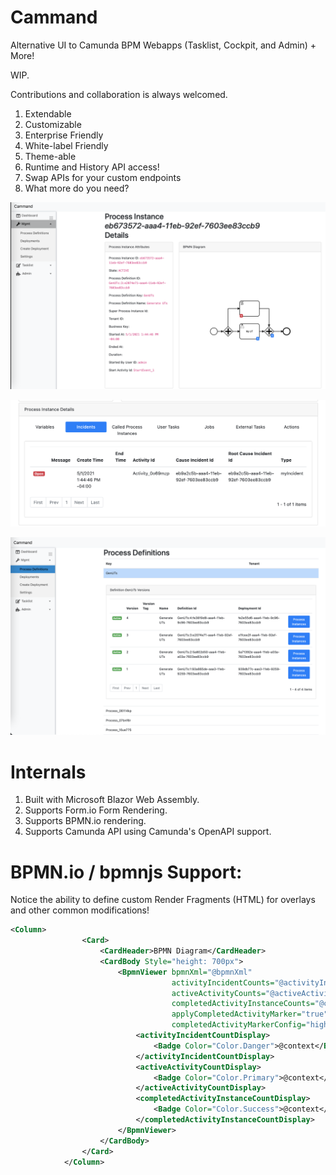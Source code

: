 # Cammand

Alternative UI to Camunda BPM Webapps (Tasklist, Cockpit, and Admin) + More!


WIP.

Contributions and collaboration is always welcomed.


1. Extendable
2. Customizable
3. Enterprise Friendly
4. White-label Friendly
5. Theme-able
6. Runtime and History API access!
7. Swap APIs for your custom endpoints
8. What more do you need?


![Process Instance](./docs/images/Process-Instance-Info1.png)

![Lower Process Instance](./docs/images/Process-Instance-Info2.png)

![List of Process Definitions](./docs/images/Process-Definitions1.png)



# Internals

1. Built with Microsoft Blazor Web Assembly.
1. Supports Form.io Form Rendering.
1. Supports BPMN.io rendering.
1. Supports Camunda API using Camunda's OpenAPI support.



# BPMN.io / bpmnjs Support:

Notice the ability to define custom Render Fragments (HTML) for overlays and other common modifications!

```xml
<Column>
                <Card>
                    <CardHeader>BPMN Diagram</CardHeader>
                    <CardBody Style="height: 700px">
                        <BpmnViewer bpmnXml="@bpmnXml"
                                    activityIncidentCounts="@activityIncidentCounts"
                                    activeActivityCounts="@activeActivityCounts"
                                    completedActivityInstanceCounts="@completedActivityInstanceCounts"
                                    applyCompletedActivityMarker="true"
                                    completedActivityMarkerConfig="highlight">
                            <activityIncidentCountDisplay>
                                <Badge Color="Color.Danger">@context</Badge>
                            </activityIncidentCountDisplay>
                            <activeActivityCountDisplay>
                                <Badge Color="Color.Primary">@context</Badge>
                            </activeActivityCountDisplay>
                            <completedActivityInstanceCountDisplay>
                                <Badge Color="Color.Success">@context</Badge>
                            </completedActivityInstanceCountDisplay>
                        </BpmnViewer>
                    </CardBody>
                </Card>
            </Column>
```

